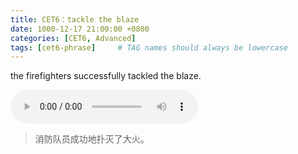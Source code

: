 ```yaml
---
title: CET6：tackle the blaze
date: 1000-12-17 21:00:00 +0800
categories: [CET6, Advanced]
tags: [cet6-phrase]     # TAG names should always be lowercase
---
```


the firefighters successfully tackled the blaze.

<audio id="audio" controls preload="auto">
      <source id="mp3" src="/assets/audio/tackle-the-blaze.mp3">
</audio>

> 消防队员成功地扑灭了大火。
